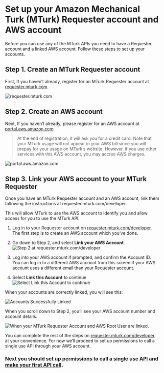 # Set up your Amazon Mechanical Turk (MTurk) Requester account and AWS account
Before you can use any of the MTurk APIs you need to have a Requester account and a linked AWS account. Follow these steps to set up your accounts.

## Step 1. Create an MTurk Requester account
First, If you haven’t already, register for an MTurk Requester account at [requester.mturk.com].

![requester.mturk.com][requester site]

## Step 2. Create an AWS account
Next, If you haven’t already, please register for an AWS account at [portal.aws.amazon.com].

> At the end of registration, it will ask you for a  credit card. Note that your MTurk usage will not appear in your AWS bill since you will prepay for your usage on MTurk’s website. However, if you use other services with this AWS account, you may accrue AWS charges.

![portal.aws.amazon.com][aws site]

## Step 3. Link your AWS account to your MTurk Requester
Once you have an MTurk Requester account and an AWS account, link them following the instructions at requester.mturk.com/developer.

This will allow MTurk to use the AWS account to identify you and allow access for you to use the MTurk API.

1. Log in to your Requester account on [requester.mturk.com/developer].
The first step is to create an AWS account which you’ve done.

2. Go down to Step 2, and select __Link your AWS Account__  
![Step 2 at requester.mturk.com/developer][Step 2]

3. Log into your AWS account if prompted, and confirm the Account ID. You can log in to a different AWS account from this screen if your AWS account uses a different email than your Requester account.

4. Select __Link this Account__ to continue  
![Select Link this Account to continue][Link this Account]

When your accounts are correctly linked, you will see this:

![Accounts Successfully Linked][Confirmation] 

When you scroll down to Step 2, you’ll see your AWS account number and account details.

![When your MTurk Requester Account and AWS Root User are linked.][Linked Account Display]

You can complete the rest of the steps on [requester.mturk.com/developer] at your convenience. For now we’ll proceed to set up permissions to call a single use API through your AWS account.


### Next you should [set up permissions to call a single use API] and [make your first API call].

[requester site]: https://s3-us-west-2.amazonaws.com/mturk-docs-media/1_sYyOYi6RQrOgNHb3VsEnLw%5B1%5D.png "Requester Website"
[aws site]: https://s3-us-west-2.amazonaws.com/mturk-docs-media/1_8Y0RSnfSkVEiM_RcvqyQHg%5B1%5D.png "AWS Portal"
[Step 2]: https://s3-us-west-2.amazonaws.com/mturk-docs-media/1_C7irRzBlG9EeYNIqBZRK2g%5B1%5D.png "Requester Website"
[Link this Account]: https://s3-us-west-2.amazonaws.com/mturk-docs-media/1_tH197drbZKbMTCENz5Cn7w%5B1%5D.png
[Confirmation]: https://s3-us-west-2.amazonaws.com/mturk-docs-media/1_TTXhNYOeuQnQsvEiWD2QVw%5B1%5D.png
[Linked Account Display]: https://s3-us-west-2.amazonaws.com/mturk-docs-media/1_Nt0MAd8bqsr8Eo-3uhU1pQ%5B1%5D.png "Account is now linked"

[requester.mturk.com]: https://requester.mturk.com/begin_signin
[portal.aws.amazon.com]: https://portal.aws.amazon.com/gp/aws/developer/registration/index.html?nc2=h_ct
[requester.mturk.com/developer]: https://requester.mturk.com/developer
[set up permissions to call a single use API]: step_1_setup_aws_user.md
[make your first API call]: step_2_first_task.md
